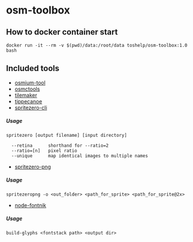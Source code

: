 # osm-toolbox

## How to docker container start

    docker run -it --rm -v $(pwd)/data:/root/data toshelp/osm-toolbox:1.0 bash

## Included tools
- [osmium-tool](https://osmcode.org/osmium-tool/)
- [osmctools](https://github.com/ramunasd/osmctools)
- [tilemaker](https://github.com/systemed/tilemaker)
- [tippecanoe](https://github.com/mapbox/tippecanoe)
- [spritezero-cli](https://github.com/mapbox/spritezero-cli)  
##### Usage

    spritezero [output filename] [input directory]

      --retina      shorthand for --ratio=2
      --ratio=[n]   pixel ratio
      --unique      map identical images to multiple names

- [spritezero-png](https://github.com/cs09g/spritezero-png)
##### Usage

    spritezeropng -o <out_folder> <path_for_sprite> <path_for_sprite@2x>

- [node-fontnik](https://github.com/mapbox/node-fontnik)
##### Usage

    build-glyphs <fontstack path> <output dir>
